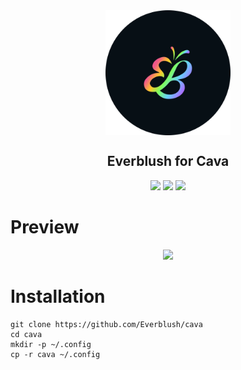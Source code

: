 <div align="center">
<img align="center" src="https://github.com/Everblush/assets/blob/main/logo.png" style="height: 200px; width: 200px;" alt="logo"> 
</div> 

<h2 align="center"> Everblush for Cava</h2>

<p align="center">
<img src="https://img.shields.io/github/stars/Everblush/cava?color=e5c76b&labelColor=22292b&style=for-the-badge">
<img src="https://img.shields.io/static/v1?label=license&message=MIT&color=8ccf7e&labelColor=22292b&style=for-the-badge">
<img src="https://img.shields.io/github/forks/Everblush/cava?color=e74c4c&labelColor=1b2224&style=for-the-badge">
</p>

# Preview
<p align="center"> 
  <img src="https://user-images.githubusercontent.com/86041547/193455317-ebf268e4-d52b-4386-b565-95fd593dc298.png">
</p> 


# Installation 
```
git clone https://github.com/Everblush/cava
cd cava
mkdir -p ~/.config
cp -r cava ~/.config
```
